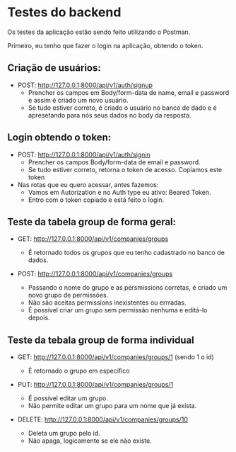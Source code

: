 # Testes do backend

Os testes da aplicação estão sendo feito utilizando o Postman. 

Primeiro, eu tenho que fazer o login na aplicação, obtendo o token. 

## Criação de usuários:
- POST: http://127.0.0.1:8000/api/v1/auth/signup 
    - Prencher os campos em Body/form-data de name, email e password e assim é criado um novo usuário. 
    - Se tudo estiver correto, é criado o usuário no banco de dado e é apresetando para nós seus dados no body da resposta. 

## Login obtendo o token:
- POST: http://127.0.0.1:8000/api/v1/auth/signin
    - Prencher os campos Body/form-data de email e password.
    - Se tudo estiver correto, retorna o token de acesso. Copiamos este token
- Nas rotas que eu quero acessar, antes fazemos:
    - Vamos em Autorization e no Auth type eu ativo: Beared Token. 
    - Entro com o token copiado e está feito o login. 

##  Teste da tabela group de forma geral:
- GET: http://127.0.0.1:8000/api/v1/companies/groups
    - É retornado todos os grupos que eu tenho cadastrado no banco de dados. 

- POST: http://127.0.0.1:8000/api/v1/companies/groups
    - Passando o nome do grupo e as persmissions corretas, é criado um novo grupo de permissões. 
    - Não são aceitas permissions inexistentes ou errradas. 
    - É possível criar um grupo sem permissão nenhuma e editá-lo depois. 

## Teste da tebala group de forma individual
- GET: http://127.0.0.1:8000/api/v1/companies/groups/1 (sendo 1 o id)
    - É retornado o grupo em específico

- PUT: http://127.0.0.1:8000/api/v1/companies/groups/1
    - É possível editar um grupo. 
    - Não permite editar um grupo para um nome que já exista. 

- DELETE: http://127.0.0.1:8000/api/v1/companies/groups/10
    - Deleta um grupo pelo id. 
    - Não apaga, logicamente se ele não existe. 